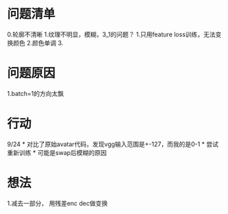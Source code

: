 # 问题清单
0.轮廓不清晰
1.纹理不明显，模糊，3_1的问题？
1.只用feature loss训练，无法变换颜色
2.颜色单调
3.

# 问题原因
1.batch=1的方向太飘

# 行动
9/24 * 对比了原始avatar代码，发现vgg输入范围是+-127，而我的是0-1
      * 尝试重新训练
     * 可能是swap后模糊的原因
      
 
     

# 想法
1.减去一部分，  用残差enc dec做变换


